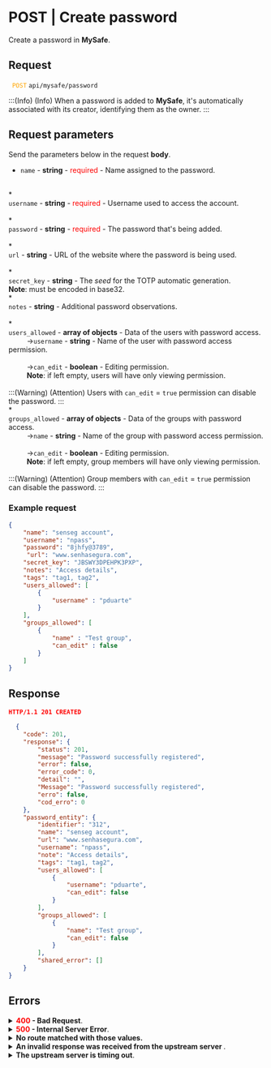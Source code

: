 # POST | Create password

Create a password in **MySafe**.


## Request


 <code><span style="color:orange"> POST</code></span> `api/mysafe/password`

:::(Info) (Info)
When a password is added to **MySafe**, it's automatically associated with its creator, identifying them as the owner.
:::

## Request parameters
Send the parameters below in the request <b>body</b>.

* <summary><code>name</code> - <b>string</b> - <span style="color:red">required</span> - Name assigned to the password.</summary>


<br>
* <summary><code>username</code> - <b>string</b> - <span style="color:red">required</span> - Username used to access the account.</summary>


<br>
* <summary><code>password</code> - <b>string</b> - <span style="color:red">required</span> - The password that's being added.</summary>


<br>
* <summary><code>url</code> - <b>string</b> - URL of the website where the password is being used.</summary>


<br>
* <summary><code>secret_key</code> - <b>string</b> - The <i>seed</i> for the TOTP automatic generation.</summary>
<b>Note</b>: must be encoded in base32.




<br>
* <summary><code>notes</code> - <b>string</b> - Additional password observations. </summary>


<br>
* <summary><code>users_allowed</code> - <b>array of objects</b> - Data of the users with password access.</summary>

<summary>&nbsp;&emsp;&emsp;&nbsp;→<code>username</code> - <b>string</b> - Name of the user with password access permission.</summary>

<br>
<summary>&nbsp;&emsp;&emsp;&nbsp;→<code>can_edit</code> - <b>boolean</b> - Editing permission.</summary>
<summary>&nbsp;&emsp;&emsp;&nbsp;<b>Note</b>: if left empty, users will have only viewing permission.</summary>
    
 <br>
:::(Warning) (Attention)
Users with <code>can_edit</code> = <code>true</code> permission can disable the password.
:::

<br>
* <summary><code>groups_allowed</code> - <b>array of objects</b> - Data of the groups with password access.</summary>

<summary>&nbsp;&emsp;&emsp;&nbsp;→<code>name</code> - <b>string</b> - Name of the group with password access permission.</summary>

<br>
<summary>&nbsp;&emsp;&emsp;&nbsp;→<code>can_edit</code> - <b>boolean</b> - Editing permission.</summary>
<summary>&nbsp;&emsp;&emsp;&nbsp;<b>Note</b>: if left empty, group members will have only viewing permission.</summary>
    
 <br>
:::(Warning) (Attention)
Group members with <code>can_edit</code> = <code>true</code> permission can disable the password.
:::




  ### Example request

```json 
{
    "name": "senseg account",
    "username": "npass",
    "password": "8jhfy@3789",
     "url": "www.senhasegura.com",
    "secret_key": "JBSWY3DPEHPK3PXP",
    "notes": "Access details",
    "tags": "tag1, tag2",
    "users_allowed": [
        {
            "username" : "pduarte"
        }
    ],
    "groups_allowed": [
        {
            "name" : "Test group",
            "can_edit" : false
        }
    ]
}
```
  
  
  
  ## Response 
 ```json
HTTP/1.1 201 CREATED 
```
```json 
  {
    "code": 201,
    "response": {
        "status": 201,
        "message": "Password successfully registered",
        "error": false,
        "error_code": 0,
        "detail": "",
        "Message": "Password successfully registered",
        "erro": false,
        "cod_erro": 0
    },
    "password_entity": {
        "identifier": "312",
        "name": "senseg account",
        "url": "www.senhasegura.com",
        "username": "npass",
        "note": "Access details",
        "tags": "tag1, tag2",
        "users_allowed": [
            {
                "username": "pduarte",
                "can_edit": false
            }
        ],
        "groups_allowed": [
            {
                "name": "Test group",
                "can_edit": false
            }
        ],
        "shared_error": []
    }
}
 ```
 
 ## Errors
 
 <details>
<summary><b><span style="color:red">400</span> - Bad Request</b>.</summary>

***
<b>Message: "1001: Parameter 'name' was not informed!"</b>
<p><b>Possible cause</b>: the required parameter <code>name</code> of the password wasn't informed.<br></p>
<b>Solution</b>: provide a value for <code>name</code> and resend the request.
  
* * *
    
<b>Message: "1001: Parameter 'username' was not informed!"</b>
<p><b>Possible cause</b>: the required parameter <code>username</code> of the password wasn't informed.<br></p>
<b>Solution</b>: provide a value for <code>username</code> and resend the request.
  
* * *

<b>Message: "1001: Parameter 'password' was not informed!"</b>
<p><b>Possible cause</b>: the required parameter <code>password</code> wasn't informed.<br></p>
<b>Solution</b>: provide a value for <code>password</code> and resend the request.

* * *
</details>


<details>
    <summary><b><span style="color:red">500</span> - Internal Server Error</b>.</summary>

***
    
<b>Message: "Unexpected error."</b><br>

<p><b>Possible cause</b>: the error is in the senhasegura server.<br>
        
<b>Solution</b>: contact the support team for more information.</p>
    
 ***
 </details>
 
 <details>
    <summary><b>No route matched with those values.</b></summary>

 ***
    
<b>Message: "No route matched with those values."</b>
<p><b>Possíveis causas</b>: failure in your application authentication with the senhasegura server.<br>
        
<b>Solution</b>: check the authentication parameters such as <code>Access Token URL</code>, <code>Client ID</code> and  <code>Client Secret</code> and request a new access token or check and correct the URL. 
* * *
</details>
     
<details>
<summary><b>An invalid response was received from the upstream server
</b>.</summary>

*** 
   
<b>Message: "An invalid response was received from the upstream server</b>
    
<p><b>Possible cause</b>: the upstream server may be taking too long to respond, leading to a timeout error that is interpreted as an invalid response by the proxy/gateway server.<br>
        
<b>Solution</b>: check the connectivity between the source of the request and the senhasegura server.
***
</details>
     
   

<details>
<summary><b>The upstream server is timing out</b>.</summary>

*** 
    
<b>Message: "The upstream server is timing out"</b>
    
<p><b>Possible cause</b>: the request time has expired.
        
<b>Solution</b>: check the connectivity between the source of the request and the senhasegura server.</p>
* * *
</details>